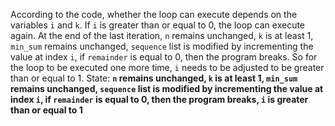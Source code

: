 According to the code, whether the loop can execute depends on the variables `i` and `k`. If `i` is greater than or equal to 0, the loop can execute again. At the end of the last iteration, `n` remains unchanged, `k` is at least 1, `min_sum` remains unchanged, `sequence` list is modified by incrementing the value at index `i`, if `remainder` is equal to 0, then the program breaks. So for the loop to be executed one more time, `i` needs to be adjusted to be greater than or equal to 1.
State: **`n` remains unchanged, `k` is at least 1, `min_sum` remains unchanged, `sequence` list is modified by incrementing the value at index `i`, if `remainder` is equal to 0, then the program breaks, `i` is greater than or equal to 1**